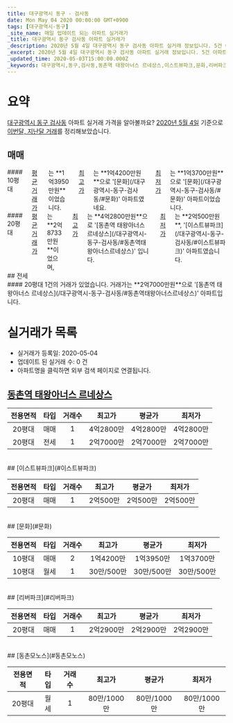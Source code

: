 ```yaml
---
title: 대구광역시 동구 - 검사동
date: Mon May 04 2020 00:00:00 GMT+0900
tags: [대구광역시-동구]
_site_name: 매일 업데이트 되는 아파트 실거래가
_title: 대구광역시 동구 검사동 아파트 실거래가
_description: 2020년 5월 4일 대구광역시 동구 검사동 아파트 실거래 정보입니다. 5건 아파트 정보가 있습니다.
_excerpt: 2020년 5월 4일 대구광역시 동구 검사동 아파트 실거래 정보입니다. 5건 아파트 정보가 있습니다.
_updated_time: 2020-05-03T15:00:00.000Z
_keywords: 대구광역시,동구,검사동,동촌역 태왕아너스 르네상스,이스트뷰파크,문화,리버파크,동촌모노스
---
```





# 요약
<ins>대구광역시 동구 검사동</ins> 아파트 실거래 가격을 알아볼까요? <ins>2020년 5월 4일</ins> 기준으로 <ins>이번달, 지난달 거래</ins>를 정리해보았습니다.

## 매매
<div class="container">
<div class="six columns" markdown="1">
#### 10평대
<ins>평균 거래가</ins>는 **1억3950만원**이었습니다. <ins>최고가</ins>는 **1억4200만원**으로 '[문화](/대구광역시-동구-검사동/#문화)' 아파트였네요. <ins>최저가</ins>는 **1억3700만원**으로 '[문화](/대구광역시-동구-검사동/#문화)' 아파트이었습니다.
</div>
<div class="six columns" markdown="1">
#### 20평대
<ins>평균 거래가</ins>는 **2억8733만원**이었으며, <ins>최고가</ins>는 **4억2800만원**으로 '[동촌역 태왕아너스 르네상스](/대구광역시-동구-검사동/#동촌역태왕아너스르네상스)' 입니다. <ins>최저가</ins>는 **2억500만원**, '[이스트뷰파크](/대구광역시-동구-검사동/#이스트뷰파크)' 아파트였습니다.
</div>
</div>
## 전세
<div class="container">
<div class="twelve columns" markdown="1">
#### 20평대
1건의 거래가 있었습니다. 거래가는 **2억7000만원**으로 '[동촌역 태왕아너스 르네상스](/대구광역시-동구-검사동/#동촌역태왕아너스르네상스)' 아파트입니다.
</div>
</div>



# 실거래가 목록
- 실거래가 등록일: 2020-05-04
- 업데이트 된 실거래 수: 0 건
- 아파트명을 클릭하면 외부 검색 페이지로 연결됩니다.

## [동촌역 태왕아너스 르네상스](#동촌역태왕아너스르네상스)

|전용면적|타입|거래수|최고가|평균가|최저가|
|:---:|:---:|:---:|:---:|:---:|:---:|
|20평대|<span class="deal-type-1">매매</span>|1|4억2800만|4억2800만|4억2800만|
|20평대|<span class="deal-type-2">전세</span>|1|2억7000만|2억7000만|2억7000만|

<br/>
## [이스트뷰파크](#이스트뷰파크)

|전용면적|타입|거래수|최고가|평균가|최저가|
|:---:|:---:|:---:|:---:|:---:|:---:|
|20평대|<span class="deal-type-1">매매</span>|1|2억500만|2억500만|2억500만|

<br/>
## [문화](#문화)

|전용면적|타입|거래수|최고가|평균가|최저가|
|:---:|:---:|:---:|:---:|:---:|:---:|
|10평대|<span class="deal-type-1">매매</span>|2|1억4200만|1억3950만|1억3700만|
|10평대|<span class="deal-type-3">월세</span>|1|30만/500만|30만/500만|30만/500만|

<br/>
## [리버파크](#리버파크)

|전용면적|타입|거래수|최고가|평균가|최저가|
|:---:|:---:|:---:|:---:|:---:|:---:|
|20평대|<span class="deal-type-1">매매</span>|1|2억2900만|2억2900만|2억2900만|

<br/>
## [동촌모노스](#동촌모노스)

|전용면적|타입|거래수|최고가|평균가|최저가|
|:---:|:---:|:---:|:---:|:---:|:---:|
|20평대|<span class="deal-type-3">월세</span>|1|80만/1000만|80만/1000만|80만/1000만|

<br/>



